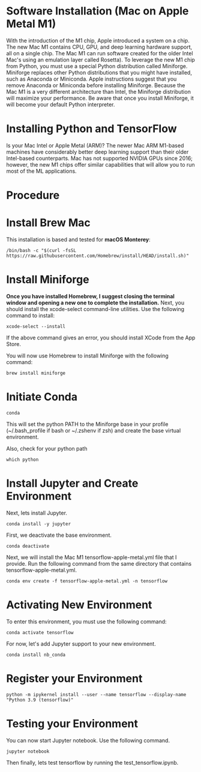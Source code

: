 # Software Installation (Mac on Apple Metal M1)

With the introduction of the M1 chip, Apple introduced a system on a chip. The new Mac M1 contains CPU, GPU, and deep learning hardware support, all on a single chip. The Mac M1 can run software created for the older Intel Mac's using an emulation layer called Rosetta). To leverage the new M1 chip from Python, you must use a special Python distribution called Miniforge. Miniforge replaces other Python distributions that you might have installed, such as Anaconda or Miniconda. Apple instructions suggest that you remove Anaconda or Miniconda before installing Miniforge. Because the Mac M1 is a very different architecture than Intel, the Miniforge distribution will maximize your performance. Be aware that once you install Miniforge, it will become your default Python interpreter.

# Installing Python and TensorFlow
Is your Mac Intel or Apple Metal (ARM)? The newer Mac ARM M1-based machines have considerably better deep learning support than their older Intel-based counterparts. Mac has not supported NVIDIA GPUs since 2016; however, the new M1 chips offer similar capabilities that will allow you to run most of the ML applications.

# Procedure
# Install Brew Mac
This installation is based and tested for **macOS Monterey**:
```shell
/bin/bash -c "$(curl -fsSL https://raw.githubusercontent.com/Homebrew/install/HEAD/install.sh)"
```
 # Install Miniforge
 
 **Once you have installed Homebrew, I suggest closing the terminal window and opening a new one to complete the installation.**
Next, you should install the xcode-select command-line utilities. Use the following command to install:
```shell
xcode-select --install
```
If the above command gives an error, you should install XCode from the App Store.

You will now use Homebrew to install Miniforge with the following command:

```shell
brew install miniforge
```
# Initiate Conda
```shell
conda
```

This will set the python PATH to the Miniforge base in your profile (~/.bash_profile if bash or ~/.zshenv if zsh) and create the base virtual environment.

Also, check for your python path

```shell
which python
```
# Install Jupyter and Create Environment

Next, lets install Jupyter.
```shell
conda install -y jupyter
```
First, we deactivate the base environment.
```shell
conda deactivate
```

Next, we will install the Mac M1 tensorflow-apple-metal.yml file that I provide. Run the following command from the same directory that contains tensorflow-apple-metal.yml.

```shell
conda env create -f tensorflow-apple-metal.yml -n tensorflow
```
# Activating New Environment
To enter this environment, you must use the following command:
```shell
conda activate tensorflow
```

For now, let's add Jupyter support to your new environment.
```shell
conda install nb_conda
```

# Register your Environment
```shell
python -m ipykernel install --user --name tensorflow --display-name "Python 3.9 (tensorflow)"
```
# Testing your Environment

You can now start Jupyter notebook. Use the following command.

```shell
jupyter notebook
```
Then finally, lets test tensorflow by running the test_tensorflow.ipynb.


